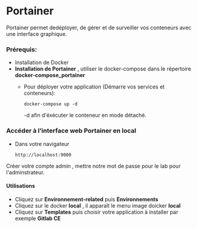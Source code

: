 # Portainer

 Portainer permet dedéployer, de gérer et de surveiller vos conteneurs avec une interface graphique.

### Prérequis:

- Installation de Docker
- **Installation de Portainer** , utiliser le docker-compose dans le répertoire **docker-compose_portainer**
  - Pour déployer votre application (Démarre vos services et conteneurs):

        docker-compose up -d
     -d afin d'éxécuter le conteneur en mode détaché.

### Accéder à l’interface web Portainer en local

* Dans votre navigateur

      http://localhost:9000
Créer votre compte admin , mettre notre mot de passe pour le lab pour l'adminstrateur.

#### Utilisations

-  Cliquez sur **Environnement-related** puis **Environnements**
-  Cliquez sur le docker **local** , il apparaît le menu image doicker **local**
-  Cliquez sur **Templates** puis choisir votre application à installer par exemple **Gitlab CE**
